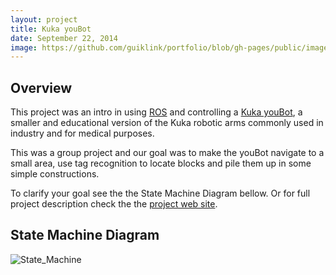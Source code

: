 ```yaml
---
layout: project
title: Kuka youBot
date: September 22, 2014
image: https://github.com/guiklink/portfolio/blob/gh-pages/public/images/youBot.jpg?raw=true
---
```


## Overview
This project was an intro in using [ROS](http://www.ros.org/) and controlling a [Kuka youBot](http://www.kuka-labs.com/en/service_robotics/research_education/youbot/), a smaller and educational version of the Kuka robotic arms commonly used in industry and for medical purposes.

This was a group project and our goal was to make the youBot navigate to a small area, use tag recognition to locate blocks and pile them up in some simple constructions.

To clarify your goal see the the State Machine Diagram bellow. Or for full project description check the the [project web site](http://asbroad.github.io/me_495_final_project/).

## State Machine Diagram  
![State_Machine](https://github.com/guiklink/portfolio/blob/gh-pages/public/images/youbot_state_manager.jpg?raw=true)
